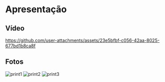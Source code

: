 # Apresentação

## Vídeo
https://github.com/user-attachments/assets/23e5bfbf-c056-42aa-8025-677bd1b8ca8f

## Fotos
![print1](https://github.com/user-attachments/assets/3038052a-2279-4a6e-af7a-5fcf4c5d666d)
![print2](https://github.com/user-attachments/assets/733e11fd-838b-4166-b804-973cc459892a)
![print3](https://github.com/user-attachments/assets/ac812026-1a02-400c-9061-40acc12e859f)
